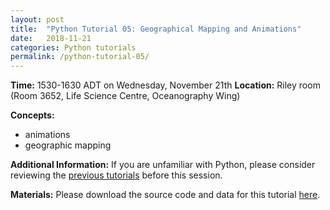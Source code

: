 ```yaml
---
layout: post
title:  "Python Tutorial 05: Geographical Mapping and Animations"
date:   2018-11-21
categories: Python tutorials
permalink: /python-tutorial-05/
---
```


**Time:** 1530-1630 ADT on Wednesday, November 21th
**Location:** Riley room (Room 3652, Life Science Centre, Oceanography Wing)

**Concepts:**
* animations
* geographic mapping

**Additional Information:**
If you are unfamiliar with Python, please consider reviewing the [previous tutorials](https://christophrenkl.github.io/programming_tutorials/python) before this session.


**Materials:**
Please download the source code and data for this tutorial [here](https://github.com/christophrenkl/programming_tutorials/raw/master/Python/tutorial_05.zip).
